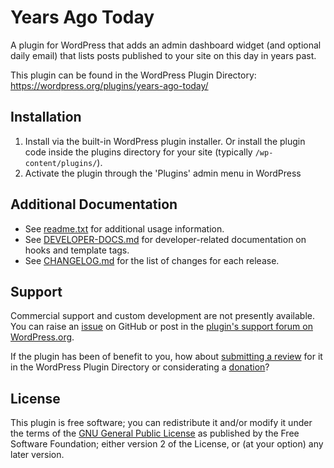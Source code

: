 # Years Ago Today

A plugin for WordPress that adds an admin dashboard widget (and optional daily email) that lists posts published to your site on this day in years past.

This plugin can be found in the WordPress Plugin Directory: https://wordpress.org/plugins/years-ago-today/

## Installation

1. Install via the built-in WordPress plugin installer. Or install the plugin code inside the plugins directory for your site (typically `/wp-content/plugins/`).
2. Activate the plugin through the 'Plugins' admin menu in WordPress


## Additional Documentation

* See [readme.txt](https://github.com/coffee2code/years-ago-today/blob/master/readme.txt) for additional usage information.
* See [DEVELOPER-DOCS.md](DEVELOPER-DOCS.md) for developer-related documentation on hooks and template tags.
* See [CHANGELOG.md](CHANGELOG.md) for the list of changes for each release.


## Support

Commercial support and custom development are not presently available. You can raise an [issue](https://github.com/coffee2code/years-ago-today/issues) on GitHub or post in the [plugin's support forum on WordPress.org](https://wordpress.org/support/plugin/years-ago-today/).

If the plugin has been of benefit to you, how about [submitting a review](https://wordpress.org/support/plugin/years-ago-today/reviews/) for it in the WordPress Plugin Directory or considerating a [donation](https://www.paypal.com/cgi-bin/webscr?cmd=_s-xclick&hosted_button_id=6ARCFJ9TX3522)?


## License

This plugin is free software; you can redistribute it and/or modify it under the terms of the [GNU General Public License](https://www.gnu.org/licenses/gpl-2.0.html) as published by the Free Software Foundation; either version 2 of the License, or (at your option) any later version.